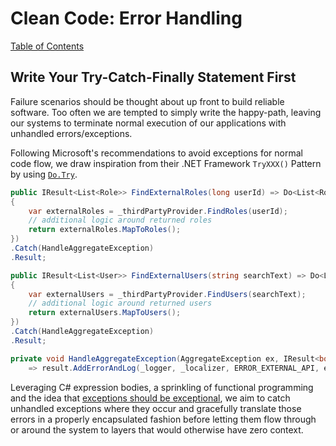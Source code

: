 # Clean Code: Error Handling

[Table of Contents](../CLEAN-CODE.md)

## Write Your Try-Catch-Finally Statement First

Failure scenarios should be thought about up front to build reliable software. Too often we are
tempted to simply write the happy-path, leaving our systems to terminate normal execution
of our applications with unhandled errors/exceptions.

Following Microsoft's recommendations to avoid exceptions for normal code flow, we draw inspiration
from their .NET Framework `TryXXX()` Pattern by using [`Do.Try`](https://andculturecode.github.io/AndcultureCode.CSharp.Core/docs/#dotry).

```csharp
public IResult<List<Role>> FindExternalRoles(long userId) => Do<List<Role>>.Try((r) =>
{
    var externalRoles = _thirdPartyProvider.FindRoles(userId);
    // additional logic around returned roles
    return externalRoles.MapToRoles();
})
.Catch(HandleAggregateException)
.Result;

public IResult<List<User>> FindExternalUsers(string searchText) => Do<List<User>>.Try((r) =>
{
    var externalUsers = _thirdPartyProvider.FindUsers(searchText);
    // additional logic around returned users
    return externalUsers.MapToUsers();
})
.Catch(HandleAggregateException)
.Result;

private void HandleAggregateException(AggregateException ex, IResult<bool> result)
    => result.AddErrorAndLog(_logger, _localizer, ERROR_EXTERNAL_API, ex);
```

Leveraging C# expression bodies, a sprinkling of functional programming and the idea that [exceptions should
be exceptional](https://mattwarren.org/2016/12/20/Why-Exceptions-should-be-Exceptional/), we aim to
catch unhandled exceptions where they occur and gracefully translate those errors in a properly
encapsulated fashion before letting them flow through or around the system to layers that would otherwise
have zero context.
